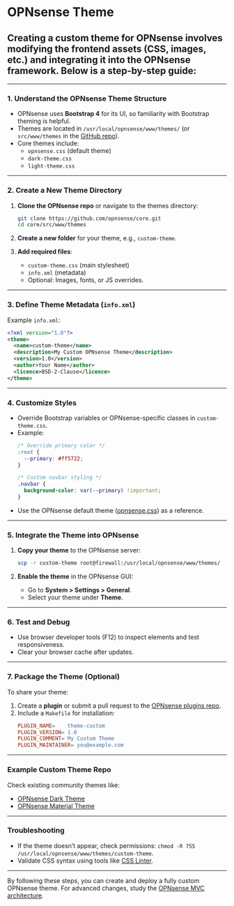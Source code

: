 # OPNsense Theme
## Creating a custom theme for OPNsense involves modifying the frontend assets (CSS, images, etc.) and integrating it into the OPNsense framework. Below is a step-by-step guide:

---

### **1. Understand the OPNsense Theme Structure**
- OPNsense uses **Bootstrap 4** for its UI, so familiarity with Bootstrap theming is helpful.
- Themes are located in `/usr/local/opnsense/www/themes/` (or `src/www/themes` in the [GitHub repo](https://github.com/opnsense/opnsense)).
- Core themes include:
  - `opnsense.css` (default theme)
  - `dark-theme.css`
  - `light-theme.css`

---

### **2. Create a New Theme Directory**
1. **Clone the OPNsense repo** or navigate to the themes directory:
   ```bash
   git clone https://github.com/opnsense/core.git
   cd core/src/www/themes
   ```

2. **Create a new folder** for your theme, e.g., `custom-theme`.

3. **Add required files**:
   - `custom-theme.css` (main stylesheet)
   - `info.xml` (metadata)
   - Optional: Images, fonts, or JS overrides.

---

### **3. Define Theme Metadata (`info.xml`)**
Example `info.xml`:
```xml
<?xml version="1.0"?>
<theme>
  <name>custom-theme</name>
  <description>My Custom OPNsense Theme</description>
  <version>1.0</version>
  <author>Your Name</author>
  <licence>BSD-2-Clause</licence>
</theme>
```

---

### **4. Customize Styles**
- Override Bootstrap variables or OPNsense-specific classes in `custom-theme.css`.
- Example:
  ```css
  /* Override primary color */
  :root {
    --primary: #ff5722;
  }

  /* Custom navbar styling */
  .navbar {
    background-color: var(--primary) !important;
  }
  ```
- Use the OPNsense default theme ([opnsense.css](https://github.com/opnsense/core/blob/master/src/www/themes/opnsense/build/css/opnsense.css)) as a reference.

---

### **5. Integrate the Theme into OPNsense**
1. **Copy your theme** to the OPNsense server:
   ```bash
   scp -r custom-theme root@firewall:/usr/local/opnsense/www/themes/
   ```

2. **Enable the theme** in the OPNsense GUI:
   - Go to **System > Settings > General**.
   - Select your theme under **Theme**.

---

### **6. Test and Debug**
- Use browser developer tools (F12) to inspect elements and test responsiveness.
- Clear your browser cache after updates.

---

### **7. Package the Theme (Optional)**
To share your theme:
1. Create a **plugin** or submit a pull request to the [OPNsense plugins repo](https://github.com/opnsense/plugins).
2. Include a `Makefile` for installation:
   ```makefile
   PLUGIN_NAME=    theme-custom
   PLUGIN_VERSION= 1.0
   PLUGIN_COMMENT= My Custom Theme
   PLUGIN_MAINTAINER= you@example.com
   ```

---

### **Example Custom Theme Repo**
Check existing community themes like:
- [OPNsense Dark Theme](https://github.com/opnsense/plugins/tree/master/www/theme-vicuna)
- [OPNsense Material Theme](https://github.com/neonfuture/OPNsense-Theme)

---

### **Troubleshooting**
- If the theme doesn’t appear, check permissions: `chmod -R 755 /usr/local/opnsense/www/themes/custom-theme`.
- Validate CSS syntax using tools like [CSS Linter](https://stylelint.io/).

---

By following these steps, you can create and deploy a fully custom OPNsense theme. For advanced changes, study the [OPNsense MVC architecture](https://docs.opnsense.org/development.html).

